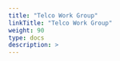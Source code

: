 ```yaml
---
title: "Telco Work Group"
linkTitle: "Telco Work Group"
weight: 90
type: docs
description: >
---
```

